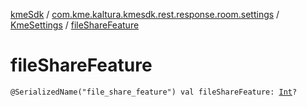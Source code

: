[kmeSdk](../../index.md) / [com.kme.kaltura.kmesdk.rest.response.room.settings](../index.md) / [KmeSettings](index.md) / [fileShareFeature](./file-share-feature.md)

# fileShareFeature

`@SerializedName("file_share_feature") val fileShareFeature: `[`Int`](https://kotlinlang.org/api/latest/jvm/stdlib/kotlin/-int/index.html)`?`